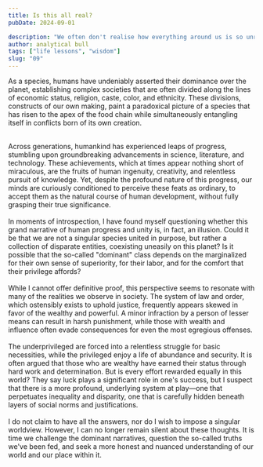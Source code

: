 ```yaml
---
title: Is this all real?
pubDate: 2024-09-01

description: "We often don't realise how everything around us is so unreal but how we have come to just believe?"
author: analytical bull
tags: ["life lessons", "wisdom"]
slug: "09"
---
```


As a species, humans have undeniably asserted their dominance over the planet, establishing complex societies that are often divided along the lines of economic status, religion, caste, color, and ethnicity. These divisions, constructs of our own making, paint a paradoxical picture of a species that has risen to the apex of the food chain while simultaneously entangling itself in conflicts born of its own creation.

<br />
Across generations, humankind has experienced leaps of progress, stumbling upon groundbreaking advancements in science, literature, and technology. These achievements, which at times appear nothing short of miraculous, are the fruits of human ingenuity, creativity, and relentless pursuit of knowledge. Yet, despite the profound nature of this progress, our minds are curiously conditioned to perceive these feats as ordinary, to accept them as the natural course of human development, without fully grasping their true significance.

<br />
<br />
In moments of introspection, I have found myself questioning whether this grand narrative of human progress and unity is, in fact, an illusion. Could it be that we are not a singular species united in purpose, but rather a collection of disparate entities, coexisting uneasily on this planet? Is it possible that the so-called "dominant" class depends on the marginalized for their own sense of superiority, for their labor, and for the comfort that their privilege affords?

<br />
<br />
While I cannot offer definitive proof, this perspective seems to resonate with many of the realities we observe in society. The system of law and order, which ostensibly exists to uphold justice, frequently appears skewed in favor of the wealthy and powerful. A minor infraction by a person of lesser means can result in harsh punishment, while those with wealth and influence often evade consequences for even the most egregious offenses.

<br />
<br />
The underprivileged are forced into a relentless struggle for basic necessities, while the privileged enjoy a life of abundance and security. It is often argued that those who are wealthy have earned their status through hard work and determination. But is every effort rewarded equally in this world? They say luck plays a significant role in one's success, but I suspect that there is a more profound, underlying system at play—one that perpetuates inequality and disparity, one that is carefully hidden beneath layers of social norms and justifications.

<br />
<br />
I do not claim to have all the answers, nor do I wish to impose a singular worldview. However, I can no longer remain silent about these thoughts. It is time we challenge the dominant narratives, question the so-called truths we've been fed, and seek a more honest and nuanced understanding of our world and our place within it.
